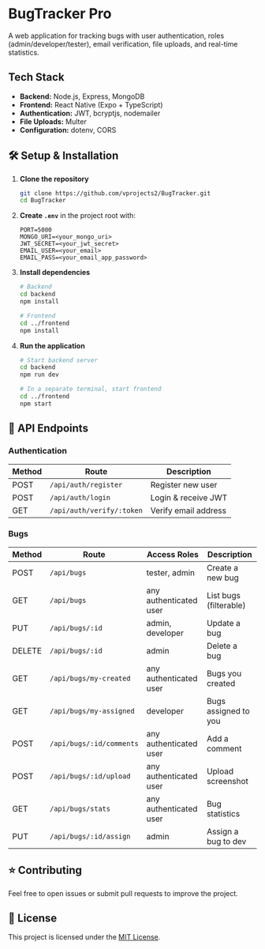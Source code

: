# BugTracker Pro

A web application for tracking bugs with user authentication, roles (admin/developer/tester), email verification, file uploads, and real-time statistics.

## Tech Stack

- **Backend:** Node.js, Express, MongoDB
- **Frontend:** React Native (Expo + TypeScript)
- **Authentication:** JWT, bcryptjs, nodemailer
- **File Uploads:** Multer
- **Configuration:** dotenv, CORS

## 🛠️ Setup & Installation

1. **Clone the repository**
   ```bash
   git clone https://github.com/vprojects2/BugTracker.git
   cd BugTracker
   ```

2. **Create `.env`** in the project root with:
   ```env
   PORT=5000
   MONGO_URI=<your_mongo_uri>
   JWT_SECRET=<your_jwt_secret>
   EMAIL_USER=<your_email>
   EMAIL_PASS=<your_email_app_password>
   ```

3. **Install dependencies**
   ```bash
   # Backend
   cd backend
   npm install

   # Frontend
   cd ../frontend
   npm install
   ```

4. **Run the application**
   ```bash
   # Start backend server
   cd backend
   npm run dev

   # In a separate terminal, start frontend
   cd ../frontend
   npm start
   ```

## 📄 API Endpoints

### Authentication

| Method | Route                       | Description              |
| ------ | --------------------------- | ------------------------ |
| POST   | `/api/auth/register`        | Register new user        |
| POST   | `/api/auth/login`           | Login & receive JWT      |
| GET    | `/api/auth/verify/:token`   | Verify email address     |

### Bugs

| Method | Route                       | Access Roles             | Description            |
| ------ | --------------------------- | ------------------------ | ---------------------- |
| POST   | `/api/bugs`                 | tester, admin            | Create a new bug       |
| GET    | `/api/bugs`                 | any authenticated user   | List bugs (filterable) |
| PUT    | `/api/bugs/:id`             | admin, developer         | Update a bug           |
| DELETE | `/api/bugs/:id`             | admin                    | Delete a bug           |
| GET    | `/api/bugs/my-created`      | any authenticated user   | Bugs you created       |
| GET    | `/api/bugs/my-assigned`     | developer                | Bugs assigned to you   |
| POST   | `/api/bugs/:id/comments`    | any authenticated user   | Add a comment          |
| POST   | `/api/bugs/:id/upload`      | any authenticated user   | Upload screenshot      |
| GET    | `/api/bugs/stats`           | any authenticated user   | Bug statistics         |
| PUT    | `/api/bugs/:id/assign`      | admin                    | Assign a bug to dev    |

## ⭐ Contributing

Feel free to open issues or submit pull requests to improve the project.

## 📄 License

This project is licensed under the [MIT License](LICENSE).


